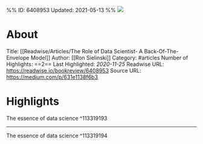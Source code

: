 %%
ID: 6408953
Updated: 2021-05-13
%%
![](https://readwise-assets.s3.amazonaws.com/static/images/article1.be68295a7e40.png)

# About
Title: [[Readwise/Articles/The Role of Data Scientist- A Back-Of-The-Envelope Model]]
Author: [[Ron Sielinski]]
Category: #articles
Number of Highlights: ==2==
Last Highlighted: *2020-11-25*
Readwise URL: https://readwise.io/bookreview/6408953
Source URL: https://medium.com/p/631e1138f6b3


# Highlights 
The essence of data science  ^113319193

---

The essence of data science  ^113319194

